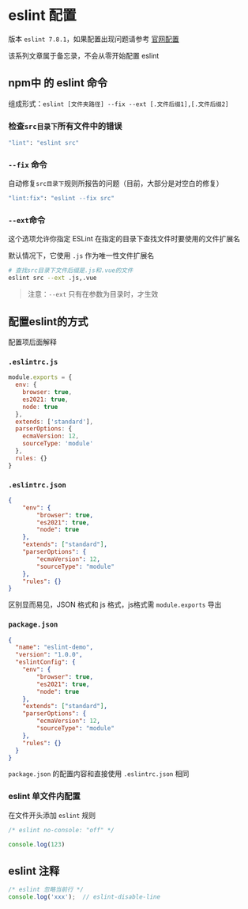 # eslint 配置
版本 `eslint 7.8.1`，如果配置出现问题请参考 [官网配置](https://eslint.bootcss.com/docs/user-guide/configuring)

该系列文章属于备忘录，不会从零开始配置 eslint

## npm中 的 eslint 命令
组成形式：`eslint [文件夹路径] --fix --ext [.文件后缀1],[.文件后缀2]`
### 检查`src目录下`所有文件中的错误
```bash
"lint": "eslint src"
```
### `--fix` 命令
自动修复`src目录下`规则所报告的问题（目前，大部分是对空白的修复）
```bash
"lint:fix": "eslint --fix src"
```
### `--ext`命令
这个选项允许你指定 ESLint 在指定的目录下查找文件时要使用的文件扩展名

默认情况下，它使用 `.js` 作为唯一性文件扩展名

```bash
# 查找src目录下文件后缀是.js和.vue的文件
eslint src --ext .js,.vue
```
>注意：`--ext` 只有在参数为目录时，才生效

## 配置eslint的方式

配置项后面解释

### `.eslintrc.js` 
```javascript
module.exports = {
  env: {
    browser: true,
    es2021: true,
    node: true
  },
  extends: ['standard'],
  parserOptions: {
    ecmaVersion: 12,
    sourceType: 'module'
  },
  rules: {}
}
```

### `.eslintrc.json`
```json
{
    "env": {
        "browser": true,
        "es2021": true,
        "node": true
    },
    "extends": ["standard"],
    "parserOptions": {
        "ecmaVersion": 12,
        "sourceType": "module"
    },
    "rules": {}
}
```
区别显而易见，JSON 格式和 js 格式，js格式需 `module.exports` 导出

### `package.json`
```json
{
  "name": "eslint-demo",
  "version": "1.0.0",
  "eslintConfig": {
    "env": {
        "browser": true,
        "es2021": true,
        "node": true
    },
    "extends": ["standard"],
    "parserOptions": {
        "ecmaVersion": 12,
        "sourceType": "module"
    },
    "rules": {}
  }
}
```
`package.json` 的配置内容和直接使用 `.eslintrc.json` 相同

### eslint 单文件内配置
在文件开头添加 `eslint` 规则

```javascript
/* eslint no-console: "off" */

console.log(123)
```

## eslint 注释
```javascript
/* eslint 忽略当前行 */
console.log('xxx');  // eslint-disable-line
```
